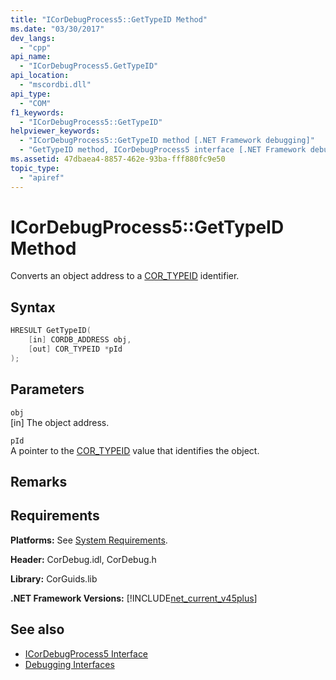 ```yaml
---
title: "ICorDebugProcess5::GetTypeID Method"
ms.date: "03/30/2017"
dev_langs: 
  - "cpp"
api_name: 
  - "ICorDebugProcess5.GetTypeID"
api_location: 
  - "mscordbi.dll"
api_type: 
  - "COM"
f1_keywords: 
  - "ICorDebugProcess5::GetTypeID"
helpviewer_keywords: 
  - "ICorDebugProcess5::GetTypeID method [.NET Framework debugging]"
  - "GetTypeID method, ICorDebugProcess5 interface [.NET Framework debugging]"
ms.assetid: 47dbaea4-8857-462e-93ba-fff880fc9e50
topic_type: 
  - "apiref"
---
```

# ICorDebugProcess5::GetTypeID Method
Converts an object address to a [COR_TYPEID](cor-typeid-structure.md) identifier.  
  
## Syntax  
  
```cpp
HRESULT GetTypeID(  
    [in] CORDB_ADDRESS obj,  
    [out] COR_TYPEID *pId  
);  
```  
  
## Parameters  
 `obj`  
 [in] The object address.  
  
 `pId`  
 A pointer to the [COR_TYPEID](cor-typeid-structure.md) value that identifies the object.  
  
## Remarks  
  
## Requirements  
 **Platforms:** See [System Requirements](../../get-started/system-requirements.md).  
  
 **Header:** CorDebug.idl, CorDebug.h  
  
 **Library:** CorGuids.lib  
  
 **.NET Framework Versions:** [!INCLUDE[net_current_v45plus](../../../../includes/net-current-v45plus-md.md)]  
  
## See also

- [ICorDebugProcess5 Interface](icordebugprocess5-interface.md)
- [Debugging Interfaces](debugging-interfaces.md)
